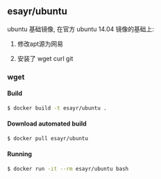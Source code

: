 ## esayr/ubuntu

ubuntu 基础镜像, 在官方 ubuntu 14.04 镜像的基础上:

1. 修改apt源为网易

2. 安装了 wget curl git

### wget

#### Build

```bash
$ docker build -t esayr/ubuntu .
```

#### Download automated build

```bash
$ docker pull esayr/ubuntu
```

#### Running

```bash
$ docker run -it --rm esayr/ubuntu bash
```